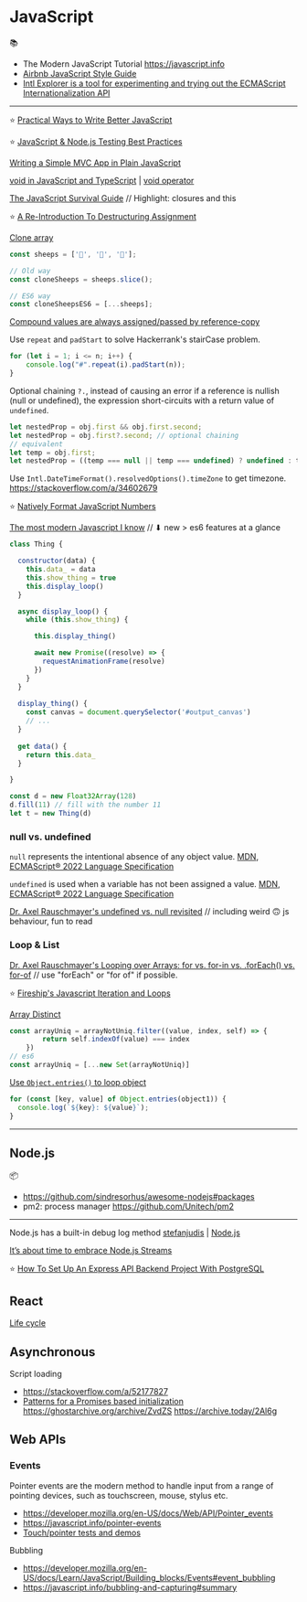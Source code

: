 # JavaScript

📚
 * The Modern JavaScript Tutorial https://javascript.info
 * [Airbnb JavaScript Style Guide](https://github.com/airbnb/javascript)
 * [Intl Explorer is a tool for experimenting and trying out the ECMAScript Internationalization API](https://www.intl-explorer.com/)

---

⭐️ [Practical Ways to Write Better JavaScript](https://dev.to/taillogs/practical-ways-to-write-better-javascript-26d4)

⭐️ [JavaScript & Node.js Testing Best Practices](https://github.com/goldbergyoni/javascript-testing-best-practices)

[Writing a Simple MVC App in Plain JavaScript](https://www.taniarascia.com/javascript-mvc-todo-app/)

[void in JavaScript and TypeScript](https://fettblog.eu/void-in-javascript-and-typescript/) | [void operator
](https://developer.mozilla.org/en-US/docs/Web/JavaScript/Reference/Operators/void)

[The JavaScript Survival Guide](https://www.youtube.com/watch?v=9emXNzqCKyg)
// Highlight: closures and this

⭐️ [A Re-Introduction To Destructuring Assignment](https://www.smashingmagazine.com/2019/09/reintroduction-destructuring-assignment/)

[Clone array](https://www.samanthaming.com/tidbits/35-es6-way-to-clone-an-array)
```javascript
const sheeps = ['🐑', '🐑', '🐑'];

// Old way
const cloneSheeps = sheeps.slice();

// ES6 way
const cloneSheepsES6 = [...sheeps];
```

[Compound values are always assigned/passed by reference-copy](https://stackoverflow.com/a/34522073)

Use `repeat` and `padStart` to solve Hackerrank's stairCase problem.
```javascript
for (let i = 1; i <= n; i++) {
    console.log("#".repeat(i).padStart(n));
}
````

Optional chaining `?.`, instead of causing an error if a reference is nullish (null or undefined), the expression short-circuits with a return value of `undefined`.
```javascript
let nestedProp = obj.first && obj.first.second;
let nestedProp = obj.first?.second; // optional chaining
// equivalent
let temp = obj.first;
let nestedProp = ((temp === null || temp === undefined) ? undefined : temp.second);
```

Use `Intl.DateTimeFormat().resolvedOptions().timeZone` to get timezone. https://stackoverflow.com/a/34602679

⭐️ [Natively Format JavaScript Numbers](https://elijahmanor.com/blog/format-js-numbers)

[The most modern Javascript I know](https://jott.live/markdown/new_js) // ⬇ new > es6 features at a glance
```js
class Thing {

  constructor(data) {
    this.data_ = data
    this.show_thing = true
    this.display_loop()
  }

  async display_loop() {
    while (this.show_thing) {

      this.display_thing()

      await new Promise((resolve) => {
        requestAnimationFrame(resolve)
      })
    }
  }
  
  display_thing() {
    const canvas = document.querySelector('#output_canvas')
    // ...
  }
  
  get data() {
    return this.data_
  }

}

const d = new Float32Array(128)
d.fill(11) // fill with the number 11
let t = new Thing(d)
```

### null vs. undefined

`null` represents the intentional absence of any object value. [MDN](https://developer.mozilla.org/en-US/docs/Web/JavaScript/Reference/Global_Objects/null), [ECMAScript® 2022 Language Specification](https://tc39.es/ecma262/#sec-null-value)

`undefined` is used when a variable has not been assigned a value. [MDN](https://developer.mozilla.org/en-US/docs/Web/JavaScript/Reference/Global_Objects/undefined), [ECMAScript® 2022 Language Specification](https://tc39.es/ecma262/#sec-undefined-value)

[Dr. Axel Rauschmayer's undefined vs. null revisited](https://2ality.com/2021/01/undefined-null-revisited.html) // including weird 🙃 js behaviour, fun to read

### Loop & List

[Dr. Axel Rauschmayer's Looping over Arrays: for vs. for-in vs. .forEach() vs. for-of](https://2ality.com/2021/01/looping-over-arrays.html) // use "forEach" or "for of" if possible.

⭐️ [Fireship's Javascript Iteration and Loops](https://fireship.io/snippets/javascript-loops-pro-tips/)

[Array Distinct](https://codeburst.io/javascript-array-distinct-5edc93501dc4)
```javascript
const arrayUniq = arrayNotUniq.filter((value, index, self) => {
        return self.indexOf(value) === index
    })
// es6
const arrayUniq = [...new Set(arrayNotUniq)]
``` 

[Use `Object.entries()` to loop object](https://developer.mozilla.org/en-US/docs/Web/JavaScript/Reference/Global_Objects/Object/entries)
```javascript
for (const [key, value] of Object.entries(object1)) {
  console.log(`${key}: ${value}`);
}
```

---

## Node.js

📦
 - https://github.com/sindresorhus/awesome-nodejs#packages
 - pm2: process manager https://github.com/Unitech/pm2

---

Node.js has a built-in debug log method [stefanjudis](https://www.stefanjudis.com/today-i-learned/node-js-has-a-built-in-debug-method/) | [Node.js](https://nodejs.org/api/util.html#util_util_debuglog_section)

[It’s about time to embrace Node.js Streams](https://slides.com/lucianomammino/its-about-time-to-embrace-streams-node-manchjs)

⭐️ [How To Set Up An Express API Backend Project With PostgreSQL](https://www.smashingmagazine.com/2020/04/express-api-backend-project-postgresql/)
## React

[Life cycle](https://busypeoples.github.io/post/react-component-lifecycle/)

## Asynchronous

Script loading
- https://stackoverflow.com/a/52177827
- [Patterns for a Promises based initialization](https://jeremenichelli.io/2016/04/patterns-for-a-promise-based-initialization/) https://ghostarchive.org/archive/ZvdZS https://archive.today/2Al6g

## Web APIs

### Events

Pointer events are the modern method to handle input from a range of pointing devices, such as touchscreen, mouse, stylus etc.
- https://developer.mozilla.org/en-US/docs/Web/API/Pointer_events
- https://javascript.info/pointer-events
- [Touch/pointer tests and demos](https://patrickhlauke.github.io/touch/)

Bubbling
- https://developer.mozilla.org/en-US/docs/Learn/JavaScript/Building_blocks/Events#event_bubbling
- https://javascript.info/bubbling-and-capturing#summary
